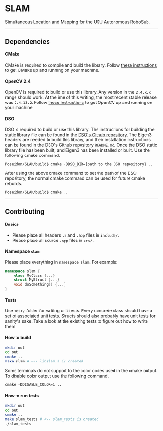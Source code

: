 
# SLAM
Simultaneous Location and Mapping for the USU Autonomous RoboSub.

---

## Dependencies

#### CMake
CMake is required to compile and build the library. Follow 
[these instructions](INSTALLING_CMAKE.md) to get CMake up and
running on your machine.

#### OpenCV 2.4
OpenCV is required to build or use this library. Any version 
in the `2.4.x.x` range should work. At the ime of this writing, 
the most recent stable release was `2.4.13.2`. Follow 
[these instructions](INSTALLING_OPENCV.md) to get OpenCV
up and running on your machine.

#### DSO
DSO is required to build or use this library. The instructions for building the static library file can be found in the [DSO's Github repository](https://github.com/JakobEngel/dso). The Eigen3 headers are needed to build this library, and their installation instructions can be found in the DSO's Github repository `README.md`. Once the DSO static library file has been built, and Eigen3 has been installed or built. Use the following cmake command.
```
Poseidon/SLAM/build$ cmake -DDSO_DIR={path to the DSO repository} ..
```
After using the above cmake command to set the path of the DSO repository, the normal cmake command can be used for future cmake rebuilds.
```
Poseidon/SLAM/build$ cmake ..
```

---

## Contributing

#### Basics

- Please place all headers `.h` and `.hpp` files in `include/`.
- Please place all source `.cpp` files in `src/`.

#### Namespace `slam`

Please place everything in `namespace slam`. For example:

```c++
namespace slam {
    class MyClass {...}
    struct MyStruct {...}
    void doSomething() {...}
}
```

#### Tests

Use `test/` folder for writing unit tests. Every concrete class 
should have a set of associated unit tests. Structs should also 
probably have unit tests for sanity's sake. Take a look at the
existing tests to figure out how to write them.

#### How to build
```bash
mkdir out
cd out
cmake ..
make slam # <-- libslam.a is created
```
Some terminals do not support to the color codes used in the cmake output. To disable color output use the following command.
```
cmake -DDISABLE_COLOR=1 ..
```

#### How to run tests
```bash
mkdir out
cd out
cmake ..
make slam_tests # <-- slam_tests is created
./slam_tests
```
